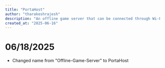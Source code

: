 ```yaml
---
title: "PortaHost"
author: "tharakeshrajesh"
description: "An offline game server that can be connected through Wi-Fi"
created_at: "2025-06-16"
---
```


# 06/18/2025
* Changed name from "Offline-Game-Server" to PortaHost
